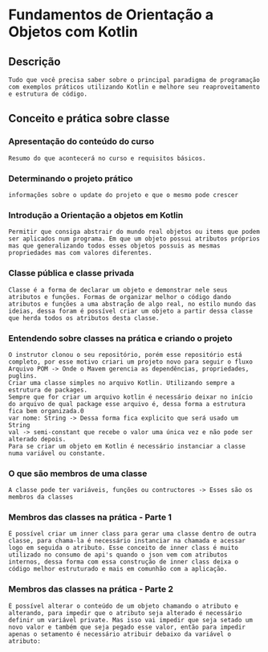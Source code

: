 # Fundamentos de Orientação a Objetos com Kotlin

## Descrição

    Tudo que você precisa saber sobre o principal paradigma de programação com exemplos práticos utilizando Kotlin e melhore seu reaproveitamento e estrutura de código.

## Conceito e prática sobre classe
### Apresentação do conteúdo do curso
    Resumo do que acontecerá no curso e requisitos básicos.
### Determinando o projeto prático
    informações sobre o update do projeto e que o mesmo pode crescer
### Introdução a Orientação a objetos em Kotlin
    Permitir que consiga abstrair do mundo real objetos ou items que podem ser aplicados num programa. Em que um objeto possui atributos próprios mas que generalizando todos esses objetos possuis as mesmas propriedades mas com valores diferentes.
### Classe pública e classe privada
    Classe é a forma de declarar um objeto e demonstrar nele seus atributos e funções. Formas de organizar melhor o código dando atributos e funções a uma abstração de algo real, no estilo mundo das ideias, dessa foram é possível criar um objeto a partir dessa classe que herda todos os atributos desta classe.
### Entendendo sobre classes na prática e criando o projeto
    O instrutor clonou o seu repositório, porém esse repositório está completo, por esse motivo criari um projeto novo para seguir o fluxo
    Arquivo POM -> Onde o Mavem gerencia as dependências, propriedades, puglins.
    Criar uma classe simples no arquivo Kotlin. Utilizando sempre a estrutura de packages.
    Sempre que for criar um arquivo kotlin é necessário deixar no início do arquivo de qual package esse arquivo é, dessa forma a estrutura fica bem organizada.0
    var nome: String -> Dessa forma fica explicito que será usado um String
    val -> semi-constant que recebe o valor uma única vez e não pode ser alterado depois.
    Para se criar um objeto em Kotlin é necessário instanciar a classe numa variável ou constante.
### O que são membros de uma classe
    A classe pode ter variáveis, funções ou contructores -> Esses são os membros da classes
### Membros das classes na prática - Parte 1
    É possível criar um inner class para gerar uma classe dentro de outra classe, para chama-la é necessário instanciar na chamada e acessar logo em seguida o atributo. Esse conceito de inner class é muito utilizado no consumo de api's quando o json vem com atributos internos, dessa forma com essa construção de inner class deixa o código melhor estruturado e mais em comunhão com a aplicação.
### Membros das classes na prática - Parte 2
    É possível alterar o conteúdo de um objeto chamando o atributo e alterando, para impedir que o atributo seja alterado é necessário definir um variável private. Mas isso vai impedir que seja setado um novo valor e também que seja pegado esse valor, então para impedir apenas o setamento é necessário atribuir debaixo da variável o atributo: